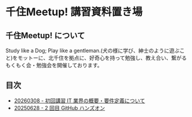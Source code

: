 # 千住Meetup! 講習資料置き場

## 千住Meetup! について
Study like a Dog; Play like a gentleman.(犬の様に学び、紳士のように遊ぶこと)をモットーに、北千住を拠点に、好奇心を持って勉強し、教え合い、繋がるもくもく会・勉強会を開催しております。

## 目次
- [20260308 - 初回講習 IT 業界の概要・要件定義について ](https://github.com/pyxudev/SenjuMeetupDocs/tree/main/First%20workshop%20-20250308)
- [20250628 - 2 回目 GitHub ハンズオン](https://github.com/pyxudev/SenjuMeetupDocs/tree/main/GitHub%20-%2020250628)

